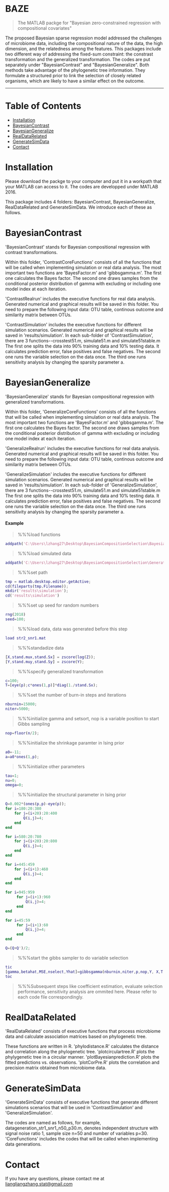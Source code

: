 # BAZE
> The MATLAB packge for "Bayesian zero-constrained regression with compositional covariates"

The proposed Bayesian sparse regression model addressed the challenges of microbiome data, including the compositional nature of the data, the high dimension, and the relatedness among the features. This packages include two different way of addressing the fixed-sum constraint: the constrast transformation and the generalized transformation. The codes are put separately under "BayesianContrast" and "BayesianGeneralize". Both methods take advantage of the phylogenetic tree information. They formulate a structured prior to link the selection of closely related organisms, which are likely to have a similar effect on the outcome. 

---

# Table of Contents
<!--ts-->
- [Installation](#installation)
- [BayesianContrast](#BayesianContrast)
- [BayesianGeneralize](#BayesianGeneralize)
- [RealDataRelated](#RealDataRelated)
- [GenerateSimData](#GenerateSimData)
- [Contact](#contact)
<!--te-->

# Installation
Please download the packge to your computer and put it in a workpath that your MATLAB can access to it. The codes are developped under MATLAB 2016.

This package includes 4 folders: BayesianContrast, BayesianGeneralize, RealDataRelated and GenerateSimData. We introduce each of these as follows.

# BayesianContrast 
'BayesianContrast' stands for Bayesian compositional regression with contrast transformations. 

Within this folder, 'ContrastCoreFunctions' consists of all the functions that will be called when implementing simulation or real data analysis.
The most important two functions are 'BayesFactor.m' and 'gibbsgamma.m'.
The first one calculates the Bayes factor.
The second one draws samples from the conditional posterior distribution of gamma with excluding or including one model index at each iteration.

'ContrastRealrun' includes the executive functions for real data analysis. Generated numerical and graphical results will be saved in this folder.
You need to prepare the following input data: OTU table, continous outcome and similarity matrix between OTUs.

'ContrastSimulation' includes the executive functions for different simulation scenarios. Generated numerical and graphical results will be saved in 'results/simulation'.
In each sub-folder of 'ContrastSimulation', there are 3 functions--crosstest51.m, simulate51.m and simulate51stable.m
The first one splits the data into 90% training data and 10% testing data. It calculates prediction error, false positives and false negatives.
The second one runs the variable selection on the data once.
The third one runs sensitivity analysis by changing the sparsity parameter a.

# BayesianGeneralize
'BayesianGeneralize' stands for Bayesian compositional regression with generalized transformations. 

Within this folder, 'GeneralizeCoreFunctions' consists of all the functions that will be called when implementing simulation or real data analysis.
The most important two functions are 'BayesFactor.m' and 'gibbsgamma.m'.
The first one calculates the Bayes factor.
The second one draws samples from the conditional posterior distribution of gamma with excluding or including one model index at each iteration.

'GeneralizeRealrun' includes the executive functions for real data analysis. Generated numerical and graphical results will be saved in this folder.
You need to prepare the following input data: OTU table, continous outcome and similarity matrix between OTUs.

'GeneralizeSimulation' includes the executive functions for different simulation scenarios. Generated numerical and graphical results will be saved in 'results/simulation'.
In each sub-folder of 'GeneralizeSimulation', there are 3 functions--crosstest51.m, simulate51.m and simulate51stable.m
The first one splits the data into 90% training data and 10% testing data. It calculates prediction error, false positives and false negatives.
The second one runs the variable selection on the data once.
The third one runs sensitivity analysis by changing the sparsity parameter a.

#### Example
> %%%load functions
```MATLAB
addpath('C:\Users\lzhang27\Desktop\BayesianCompositionSelection\BayesianGeneralize\GeneralizeCoreFunctions\')
```
> %%%load simulated data
```MATLAB
addpath('C:\Users\lzhang27\Desktop\BayesianCompositionSelection\GenerateSimData\')
```
> %%%set path
```MATLAB
tmp = matlab.desktop.editor.getActive;
cd(fileparts(tmp.Filename));
mkdir('results\simulation');
cd('results\simulation')
```
> %%%set up seed for random numbers
```MATLAB
rng(2018)
seed=100;
```
> %%%load data, data was generated before this step
```MATLAB
load str2_snr1.mat
```
> %%%standadize data
```MATLAB
[X,stand.mux,stand.Sx] = zscore(log(Z));
[Y,stand.muy,stand.Sy] = zscore(Y);
```
> %%%specify generalized transformation
```MATLAB
c=100;
T=[eye(p);c*ones(1,p)]*diag(1./stand.Sx);
```
> %%%set the number of burn-in steps and iterations
```MATLAB
nburnin=15000;
niter=5000;
```
> %%%initialize gamma and setsort, nop is a variable position to start Gibbs sampling
```MATLAB
nop=floor(n/2);
```
> %%%initialize the shrinkage paramter in Ising prior
```MATLAB
a0=-11;
a=a0*ones(1,p);
```
> %%%initialize other parameters
```MATLAB
tau=1;
nu=0;
omega=0;
```
> %%%initialize the structural parameter in Ising prior
```MATLAB
Q=0.002*(ones(p,p)-eye(p));
for i=180:20:380
    for j=(i+20):20:400
        Q(i,j)=4;
    end
end

for i=580:20:780
    for j=(i+20):20:800
        Q(i,j)=4;
    end
end

for i=445:459
    for j=(i+1):460
        Q(i,j)=4;
    end
end

for i=945:959
     for j=(i+1):960
         Q(i,j)=4;
     end
end

for i=45:59
     for j=(i+1):60
         Q(i,j)=4;
     end
end

Q=(Q+Q')/2;
```
> %%%start the gibbs sampler to do variable selection
```MATLAB
tic
[gamma,betahat,MSE,nselect,Yhat]=gibbsgamma(nburnin,niter,p,nop,Y, X,T, a, Q, n,tau,nu,omega,seed,true,stand,true);
toc
```
> %%%Subsequent steps like coefficient estimation, evaluate selection performance, sensitivity analysis are ommited here. Please refer to each code file correspondingly.

# RealDataRelated 
'RealDataRelated' consists of executive functions that process microbiome data and calculate association matrices based on phylogenetic tree.

These functions are written in R.
'phylodistance.R' calculates the distance and correlation along the phylogenetic tree.
'plotcirculartree.R' plots the phylygenetic tree in a circular manner.
'plotBayesianprediction.R' plots the fitted predictions vs. observations. 
'plotCorPre.R' plots the correlation and precision matrix obtained from microbiome data.


# GenerateSimData
'GenerateSimData' consists of executive functions that generate different simulations scenarios that will be used in 'ContrastSimulation' and 'GeneralizeSimulation'.

The codes are named as follows, for example, datageneration_str1_snr1_n50_p30.m, denotes independent structure with signal noise ratio 1, sample size n=50 and number of variables p=30. 
'CoreFunctions' includes the codes that will be called when implementing data generations. 

# Contact
If you have any questions, please contact me at liangliangzhang.stat@gmail.com
